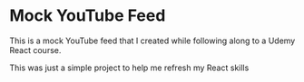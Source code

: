 # Mock YouTube Feed

This is a mock YouTube feed that I created while following along to a Udemy React course. 

This was just a simple project to help me refresh my React skills